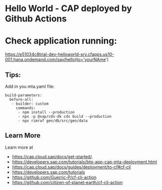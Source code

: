 # Hello World - CAP deployed by Github Actions

# Check application running:
https://e51034c8trial-dev-helloworld-srv.cfapps.us10-001.hana.ondemand.com/say/hello(to='yourNAme')


## Tips:

Add in you mta.yaml file:

```
build-parameters:
  before-all:
   - builder: custom
     commands:
      - npm install --production
      - npx -p @sap/cds-dk cds build --production
      - npx rimraf gen/db/src/gen/data
```

## Learn More

Learn more at 
- https://cap.cloud.sap/docs/get-started/.
- https://developers.sap.com/tutorials/btp-app-cap-mta-deployment.html
- https://cap.cloud.sap/docs/guides/deployment/to-cf#cf-cli
- https://developers.sap.com/tutorials
- https://github.com/Guerric-P/cf-cli-action
- https://github.com/citizen-of-planet-earth/cf-cli-action

